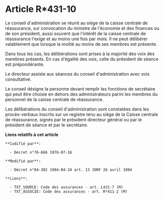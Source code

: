 # Article R*431-10

Le conseil d'administration se réunit au siège de la caisse centrale de réassurance, sur convocation du ministre de
l'économie et des finances ou de son président, aussi souvent que l'intérêt de la caisse centrale de réassurance l'exige et
au moins une fois par mois. Il ne peut délibérer valablement que lorsque la moitié au moins de ses membres est présente.

Dans tous les cas, les délibérations sont prises à la majorité des voix des membres présents. En cas d'égalité des voix,
celle du président de séance est prépondérante.

Le directeur assiste aux séances du conseil d'administration avec voix consultative.

Le conseil désigne la personne devant remplir les fonctions de secrétaire qui peut être choisie en dehors des administrateurs
parmi les membres du personnel de la caisse centrale de réassurance.

Les délibérations du conseil d'administration sont constatées dans les procès-verbaux inscrits sur un registre tenu au siège
de la Caisse centrale de réassurance, signés par le président directeur général ou par le président de séance et par le
secrétaire.

**Liens relatifs à cet article**

	**Codifié par**:

	  - Décret n°76-666 1976-07-16

	**Modifié par**:

	  - Décret n°84-302 1984-04-24 art. 13 JORF 26 avril 1984

	**Liens**:

	  - TXT_SOURCE: Code des assurances - art. L431-7 (M)
	  - TXT_ASSOCIE: Code des assurances - art. R*411-2 (M)
